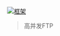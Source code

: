 [![框架](https://img.shields.io/badge/language-python3.6-brightgreen.svg?style=plastic)](https://www.python.org) 
>高并发FTP
